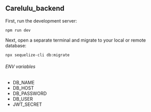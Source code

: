## Carelulu_backend

First, run the development server:

```bash
npm run dev
```

Next, open a separate terminal and migrate to your local or remote database:

```bash
npx sequelize-cli db:migrate
```

###### ENV variables

- DB_NAME
- DB_HOST
- DB_PASSWORD
- DB_USER
- JWT_SECRET
